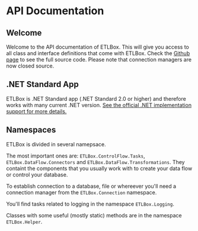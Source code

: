 # API Documentation

## Welcome 

Welcome to the API documentation of ETLBox. This will give you access to all class and interface definitions that come with ETLBox.
Check the [Github page](https://github.com/roadrunnerlenny/etlbox) to see the full source code.
Please note that connection managers are now closed source. 

## .NET Standard App

ETLBox is .NET Standard app (.NET Standard 2.0 or higher) and therefore works with many current .NET version. [See the official .NET implementation support for more details.](https://docs.microsoft.com/en-us/dotnet/standard/net-standard)

## Namespaces

ETLBox is divided in several namepsace. 

The most important ones are: `ETLBox.ControlFlow.Tasks`,  `ETLBox.DataFlow.Connectors` and `ETLBox.DataFlow.Transformations`.
They containt the components that you usually work with to create your data flow or control your database. 

To establish connection to a database, file or whereever you'll need a connection manager from the `ETLBox.Connection` namespace.

You'll find tasks related to logging in the namespace `ETLBox.Logging`.

Classes with some useful (mostly static) methods are in the namespace `ETLBox.Helper`.